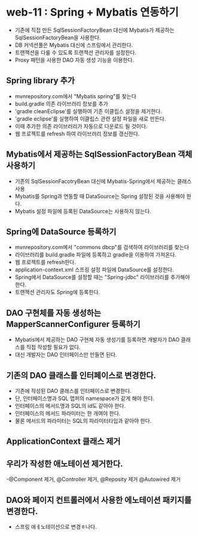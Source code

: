 # web-11 : Spring + Mybatis 연동하기
- 기존에 직접 만든 SqlSessionFactoryBean 대신에 Mybatis가 제공하는 SqlSessionFactoryBean을 사용한다. 
- DB 커넥션풀은 Mybatis 대신에 스프링에서 관리한다. 
- 트랜잭션을 다룰 수 있도록 트랜잭션 관리자를 설정한다. 
- Proxy 패턴을 사용한 DAO 자동 생성 기능을 이용한다.

## Spring library 추가
- mvnrepository.com에서 "Mybatis spring"를 찾는다
- build.gradle 의존  라이브러리 정보를 추가
- 'gradle cleanEclipse'를 실행하여 기존 이클립스 설정을 제거한다.
- 'gradle eclipse'를 실행하여 이클립스 관련 설정 파일을 새로 만든다. 
- 이때 추가한 의존 라이브러리가 자동으로 다운로드 될 것이다.
- 웹 프로젝트를 refresh 하여 라이브러리 정보를 갱신한다.


## Mybatis에서 제공하는 SqlSessionFactoryBean 객체 사용하기
- 기존의 SqlSessionFacotryBean 대신에 Mybatis-Spring에서 제공하는 클래스 사용
- Mybatis를 Spring과 연동할 때 DataSource는 Spring 설정된 것을 사용해야 한다.
- Mybatis 설정 파일에 등록된 DataSource는 사용하지 않는다.

## Spring에 DataSource 등록하기
- mvnrepository.com에서 "commons dbcp"를 검색하여 라이브러리를 찾는다
- 라이브러리를 build.gradle 파일에 등록하고 gradle을 이용하여 가져온다.
- 웹 프로젝트를 refresh한다.  
- application-context.xml 스프링 설정 파일에 DataSource를 설정한다.
- Spring에서 DataSource를 설정할 때는 "Spring-jdbc" 라이브러리를 추가해야 한다.
- 트랜잭션 관리자도 Spring에 등록한다.

## DAO 구현체를 자동 생성하는 MapperScannerConfigurer 등록하기
- Mybatis에서 제공하는 DAO 구현체 자동 생성기를 등록하면 개발자가 DAO 클래스를 직접 작성할 필요가 없다.
- 대신 개발자는 DAO 인터페이스만 만들면 된다.

## 기존의 DAO 클래스를 인터페이스로 변경한다.
- 기존에 작성된 DAO 클래스를 인터페이스로 변경한다.
- 단, 인터페이스명과 SQL 맵퍼의 namespace가 같게 해야 한다.
- 인터페이스의 메서드명과 SQL의 id도 같아야 한다.
- 인터페이스의 메서드 파라미터는 한 개여야 한다. 
- 물론 메서드의 파라미터는 SQL의 파라미터타입과 같아야 한다.



## ApplicationContext 클래스 제거

## 우리가 작성한 애노테이션 제거한다.
  -@Component 제거, @Controller 제거, @Reposity 제거
  @Autowired 제거
  
## DAO와 페이지 컨트롤러에서 사용한 에노테이션 패키지를 변경한다.
- 스프링 애ㅔ노테이션으로 변경ㅎ나다.





